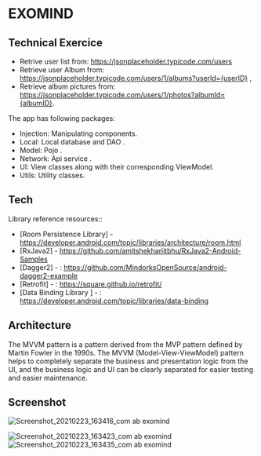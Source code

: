 # EXOMIND
## Technical Exercice
- Retrive user list from: https://jsonplaceholder.typicode.com/users
- Retrieve user Album from: https://jsonplaceholder.typicode.com/users/1/albums?userId={userID} ,
- Retrieve album pictures from: https://jsonplaceholder.typicode.com/users/1/photos?albumId={albumID}.

The app has following packages:
- Injection:  Manipulating components.
- Local: Local database and DAO .
- Model: Pojo .
- Network: Api service .
- UI: View classes along with their corresponding ViewModel.
- Utils: Utility classes.

## Tech

Library reference resources::

- [Room Persistence Library] - https://developer.android.com/topic/libraries/architecture/room.html
- [RxJava2] -  https://github.com/amitshekhariitbhu/RxJava2-Android-Samples
- [Dagger2] - : https://github.com/MindorksOpenSource/android-dagger2-example
- [Retrofit] - : https://square.github.io/retrofit/
- [Data Binding Library  ] - : https://developer.android.com/topic/libraries/data-binding


## Architecture

The MVVM pattern is a pattern derived from the MVP pattern defined by Martin Fowler in the 1990s. The MVVM (Model-View-ViewModel) pattern helps to completely separate the business and presentation logic from the UI, and the business logic and UI can be clearly separated for easier testing and easier maintenance.


## Screenshot

![Screenshot_20210223_163416_com ab exomind](https://user-images.githubusercontent.com/10687584/108868346-67465800-75f6-11eb-99a5-1f8a82045a31.jpg)

![Screenshot_20210223_163423_com ab exomind](https://user-images.githubusercontent.com/10687584/108868872-e9cf1780-75f6-11eb-956d-12209c8519ce.jpg)![Screenshot_20210223_163435_com ab exomind](https://user-images.githubusercontent.com/10687584/108868166-39611380-75f6-11eb-935c-8bcc2fbdb9bd.jpg)


 
